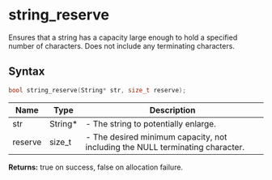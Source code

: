 # string_reserve

Ensures that a string has a capacity large enough to hold a specified number of characters. Does not include any terminating characters.

## Syntax

```c
bool string_reserve(String* str, size_t reserve);
```

| Name | Type | Description |
| --- | --- | --- |
| str | String* | - The string to potentially enlarge. |
| reserve | size_t | - The desired minimum capacity, not including the NULL terminating character. |

**Returns:** true on success, false on allocation failure.

